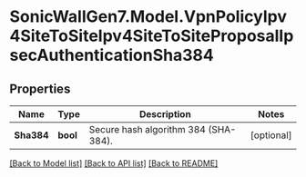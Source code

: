 # SonicWallGen7.Model.VpnPolicyIpv4SiteToSiteIpv4SiteToSiteProposalIpsecAuthenticationSha384

## Properties

Name | Type | Description | Notes
------------ | ------------- | ------------- | -------------
**Sha384** | **bool** | Secure hash algorithm 384 (SHA-384). | [optional] 

[[Back to Model list]](../README.md#documentation-for-models) [[Back to API list]](../README.md#documentation-for-api-endpoints) [[Back to README]](../README.md)

